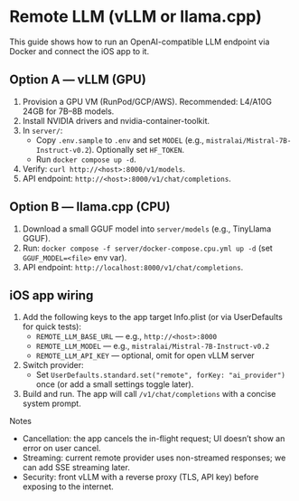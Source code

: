 Remote LLM (vLLM or llama.cpp)
==============================

This guide shows how to run an OpenAI-compatible LLM endpoint via Docker and connect the iOS app to it.

Option A — vLLM (GPU)
---------------------
1) Provision a GPU VM (RunPod/GCP/AWS). Recommended: L4/A10G 24GB for 7B–8B models.
2) Install NVIDIA drivers and nvidia-container-toolkit.
3) In `server/`:
   - Copy `.env.sample` to `.env` and set `MODEL` (e.g., `mistralai/Mistral-7B-Instruct-v0.2`). Optionally set `HF_TOKEN`.
   - Run `docker compose up -d`.
4) Verify: `curl http://<host>:8000/v1/models`.
5) API endpoint: `http://<host>:8000/v1/chat/completions`.

Option B — llama.cpp (CPU)
--------------------------
1) Download a small GGUF model into `server/models` (e.g., TinyLlama GGUF).
2) Run: `docker compose -f server/docker-compose.cpu.yml up -d` (set `GGUF_MODEL=<file>` env var).
3) API endpoint: `http://localhost:8000/v1/chat/completions`.

iOS app wiring
--------------
1) Add the following keys to the app target Info.plist (or via UserDefaults for quick tests):
   - `REMOTE_LLM_BASE_URL` — e.g., `http://<host>:8000`
   - `REMOTE_LLM_MODEL` — e.g., `mistralai/Mistral-7B-Instruct-v0.2`
   - `REMOTE_LLM_API_KEY` — optional, omit for open vLLM server
2) Switch provider:
   - Set `UserDefaults.standard.set("remote", forKey: "ai_provider")` once (or add a small settings toggle later).
3) Build and run. The app will call `/v1/chat/completions` with a concise system prompt.

Notes
- Cancellation: the app cancels the in-flight request; UI doesn’t show an error on user cancel.
- Streaming: current remote provider uses non-streamed responses; we can add SSE streaming later.
- Security: front vLLM with a reverse proxy (TLS, API key) before exposing to the internet.

